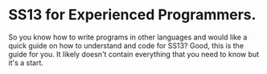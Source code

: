 # SS13 for Experienced Programmers.

So you know how to write programs in other languages and would like a quick
guide on how to understand and code for SS13? Good, this is the guide for you.
It likely doesn't contain everything that you need to know but it's a start.
